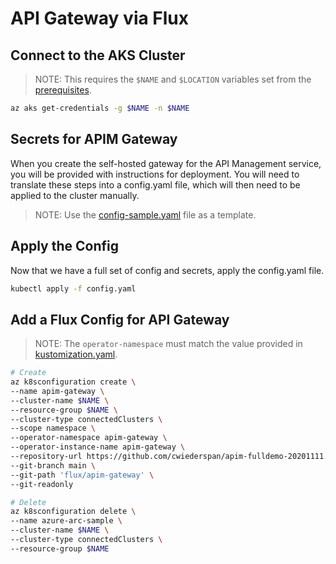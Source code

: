 # API Gateway via Flux

## Connect to the AKS Cluster

> NOTE: This requires the `$NAME` and `$LOCATION` variables set from the [prerequisites](/00_prequisites/README.md).

```bash
az aks get-credentials -g $NAME -n $NAME
```

## Secrets for APIM Gateway

When you create the self-hosted gateway for the API Management service, you
will be provided with instructions for deployment. You will need to translate
these steps into a config.yaml file, which will then need to be applied to the
cluster manually.

> NOTE: Use the [config-sample.yaml](config-sample.yaml) file as a template.

## Apply the Config

Now that we have a full set of config and secrets, apply the config.yaml file.

```bash
kubectl apply -f config.yaml
```

## Add a Flux Config for API Gateway

> NOTE: The `operator-namespace` must match the value provided in [kustomization.yaml](kustomization.yaml).

```bash
# Create
az k8sconfiguration create \
--name apim-gateway \
--cluster-name $NAME \
--resource-group $NAME \
--cluster-type connectedClusters \
--scope namespace \
--operator-namespace apim-gateway \
--operator-instance-name apim-gateway \
--repository-url https://github.com/cwiederspan/apim-fulldemo-20201111.git \
--git-branch main \
--git-path 'flux/apim-gateway' \
--git-readonly

# Delete
az k8sconfiguration delete \
--name azure-arc-sample \
--cluster-name $NAME \
--cluster-type connectedClusters \
--resource-group $NAME
```
